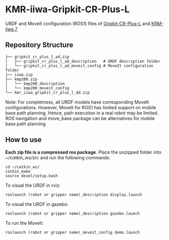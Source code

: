 # KMR-iiwa-Gripkit-CR-Plus-L
URDF and MoveIt configuration (ROS1) files of [Gripkit-CR-Plus-L](https://weiss-robotics.com/gripkit/) and [KRM-iiwa 7](https://www.kuka.com/en-us/products/mobility/mobile-robot-systems/kmr-iiwa)

## Repository Structure

    ├── gripkit_cr_plus_l_ad.zip 
    │   ├── gripkit_cr_plus_l_ad_description   # URDF description folder
    |   └── gripkit_cr_plus_l_ad_moveit_config # MoveIt configuration folder
    ├── iiwa.zip              
    ├── kmp200.zip                            
    │   └── kmp200_description
    |   └── kmp200_moveit_config
    └── kmr_iiwa_gripkit_cr_plus_l_dd.zip

Note: For completness, all URDF models have corresponding MoveIt configurations. However, MoveIt for ROS1 has limited support on mobile base path planning. Hence, path execution in a real robot may be limited. ROS navigation and move_base package can be alternatives for mobile base path planning.

## How to use
**Each zip file is a compressed ros package**. Place the unzipped folder into *~/catkin_ws/src* and run the following commands:

    cd ~/catkin_ws/
    catkin_make
    source devel/setup.bash
    
To visual the URDF in rviz:  

    roslaunch (robot or gripper name)_description display.launch
    
To visual the URDF in gazebo:

    roslaunch (robot or gripper name)_description gazebo.launch 
    
To run the MoveIt:

    roslaunch (robot or gripper name)_moveit_config demo.launch 
